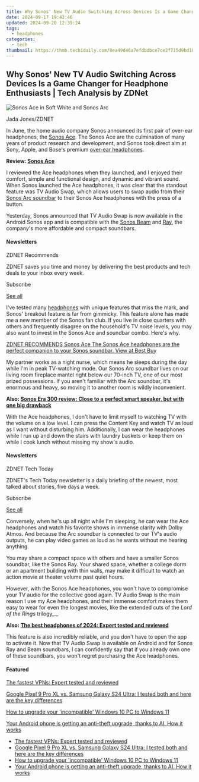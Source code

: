 ```yaml
---
title: Why Sonos' New TV Audio Switching Across Devices Is a Game Changer for Headphone Enthusiasts | Tech Analysis by ZDNet
date: 2024-09-17 19:43:46
updated: 2024-09-20 12:39:24
tags:
  - headphones
categories:
  - tech
thumbnail: https://thmb.techidaily.com/8ea49d46a7efdbdbce7ce2f715d9bd1879477faba848022dab03800aadbcadb1.jpg
---
```


## Why Sonos' New TV Audio Switching Across Devices Is a Game Changer for Headphone Enthusiasts | Tech Analysis by ZDNet

![Sonos Ace in Soft White and Sonos Arc](https://www.zdnet.com/a/img/resize/8b5b681400b6c214f16c3fd32caca9b05ad13dfa/2024/05/30/0a6b823f-d399-4c8f-902d-11150d1565ba/sonosace-7.jpg?auto=webp&width=1280)

Jada Jones/ZDNET

In June, the home audio company Sonos announced its first pair of over-ear headphones, the [Sonos Ace](https://www.zdnet.com/article/sonos-ace-review/). The Sonos Ace are the culmination of many years of product research and development, and Sonos took direct aim at Sony, Apple, and Bose's premium [over-ear headphones](https://www.zdnet.com/article/best-over-ear-headphones/).

**Review: [Sonos Ace](https://www.zdnet.com/article/sonos-ace-review/)**

I reviewed the Ace headphones when they launched, and I enjoyed their comfort, simple and functional design, and dynamic and vibrant sound. When Sonos launched the Ace headphones, it was clear that the standout feature was TV Audio Swap, which allows users to swap audio from their [Sonos Arc soundbar](https://buy.geni.us/Proxy.ashx?TSID=368250&GR%5FURL=https%3A%2F%2Fwww.amazon.com%2FSonos-Arc-Premium-Soundbar-Movies%2Fdp%2FB087CD7H2G%3Ftag%3Dzd-buy-button-20%26ascsubtag%3D%5F%5FCOM%5FCLICK%5FID%5F%5F%7C0ceb20b4-dde1-4aa7-b416-787db8bbc476%7Cdtp&dtb=1) to their Sonos Ace headphones with the press of a button.

Yesterday, Sonos announced that TV Audio Swap is now available in the Android Sonos app and is compatible with the [Sonos Beam](https://shop-links.co/link/?url=https%3A%2F%2Fwww.bestbuy.com%2Fsite%2Fsonos-beam-gen-2-black%2F6476041.p%3FskuId%3D6476041&publisher_slug=itechdaily19598&exclusive=1) and [Ray](https://shop-links.co/link/?url=https%3A%2F%2Fwww.bestbuy.com%2Fsite%2Fsonos-ray-soundbar-with-wi-fi-black%2F6506474.p%3FskuId%3D6506474&publisher_slug=itechdaily19598&exclusive=1), the company's more affordable and compact soundbars.

#### Newsletters

ZDNET Recommends

ZDNET saves you time and money by delivering the best products and tech deals to your inbox every week.

 Subscribe

[See all](https://www.zdnet.com/newsletters/)

I've tested many [headphones](https://www.zdnet.com/article/best-headphones/) with unique features that miss the mark, and Sonos' breakout feature is far from gimmicky. This feature alone has made me a new member of the Sonos fan club. If you live in close quarters with others and frequently disagree on the household's TV noise levels, you may also want to invest in the Sonos Ace and soundbar combo. Here's why.

[ZDNET RECOMMENDS Sonos Ace The Sonos Ace headphones are the perfect companion to your Sonos soundbar. View at Best Buy](https://shop-links.co/link/?url=https%3A%2F%2Fwww.bestbuy.com%2Fsite%2Fsonos-ace-each-black%2F6580673.p%3FskuId%3D6580673&publisher_slug=itechdaily19598&exclusive=1)

My partner works as a night nurse, which means he sleeps during the day while I'm in peak TV-watching mode. Our Sonos Arc soundbar lives on our living room fireplace mantel right below our 70-inch TV, one of our most prized possessions. If you aren't familiar with the Arc soundbar, it's enormous and heavy, so moving it to another room is wildly inconvenient.

**Also: [Sonos Era 300 review: Close to a perfect smart speaker, but with one big drawback](https://www.zdnet.com/home-and-office/home-entertainment/sonos-era-300-review/)**

With the Ace headphones, I don't have to limit myself to watching TV with the volume on a low level. I can press the Content Key and watch TV as loud as I want without disturbing him. Additionally, I can wear the headphones while I run up and down the stairs with laundry baskets or keep them on while I cook lunch without missing my show's audio.

#### Newsletters

ZDNET Tech Today

ZDNET's Tech Today newsletter is a daily briefing of the newest, most talked about stories, five days a week.

 Subscribe

[See all](https://www.zdnet.com/newsletters/)

Conversely, when he's up all night while I'm sleeping, he can wear the Ace headphones and watch his favorite shows in immense clarity with Dolby Atmos. And because the Arc soundbar is connected to our TV's audio outputs, he can play video games as loud as he wants without me hearing anything.

You may share a compact space with others and have a smaller Sonos soundbar, like the Sonos Ray. Your shared space, whether a college dorm or an apartment building with thin walls, may make it difficult to watch an action movie at theater volume past quiet hours.

However, with the Sonos Ace headphones, you won't have to compromise your TV audio for the collective good again. TV Audio Swap is the main reason I use my Ace headphones, and their immense comfort makes them easy to wear for even the longest movies, like the extended cuts of the _Lord of the Rings_ trilogy_._

**Also: [The best headphones of 2024: Expert tested and reviewed](https://www.zdnet.com/article/best-headphones/)**

This feature is also incredibly reliable, and you don't have to open the app to activate it. Now that TV Audio Swap is available on Android and for Sonos Ray and Beam soundbars, I can confidently say that if you already own one of these soundbars, you won't regret purchasing the Ace headphones.

#### Featured

[The fastest VPNs: Expert tested and reviewed](https://www.zdnet.com/article/fastest-vpn/ "The fastest VPNs: Expert tested and reviewed")

[Google Pixel 9 Pro XL vs. Samsung Galaxy S24 Ultra: I tested both and here are the key differences](https://www.zdnet.com/article/google-pixel-9-pro-xl-vs-samsung-galaxy-s24-ultra/ "Google Pixel 9 Pro XL vs. Samsung Galaxy S24 Ultra: I tested both and here are the key differences")

[How to upgrade your 'incompatible' Windows 10 PC to Windows 11](https://www.zdnet.com/article/how-to-upgrade-your-incompatible-windows-10-pc-to-windows-11/ "How to upgrade your 'incompatible' Windows 10 PC to Windows 11")

[Your Android phone is getting an anti-theft upgrade, thanks to AI. How it works](https://www.zdnet.com/article/your-android-phone-is-getting-an-anti-theft-upgrade-thanks-to-ai-how-it-works/ "Your Android phone is getting an anti-theft upgrade, thanks to AI. How it works")

* [The fastest VPNs: Expert tested and reviewed](https://www.zdnet.com/article/fastest-vpn/ "The fastest VPNs: Expert tested and reviewed")
* [Google Pixel 9 Pro XL vs. Samsung Galaxy S24 Ultra: I tested both and here are the key differences](https://www.zdnet.com/article/google-pixel-9-pro-xl-vs-samsung-galaxy-s24-ultra/ "Google Pixel 9 Pro XL vs. Samsung Galaxy S24 Ultra: I tested both and here are the key differences")
* [How to upgrade your 'incompatible' Windows 10 PC to Windows 11](https://www.zdnet.com/article/how-to-upgrade-your-incompatible-windows-10-pc-to-windows-11/ "How to upgrade your 'incompatible' Windows 10 PC to Windows 11")
* [Your Android phone is getting an anti-theft upgrade, thanks to AI. How it works](https://www.zdnet.com/article/your-android-phone-is-getting-an-anti-theft-upgrade-thanks-to-ai-how-it-works/ "Your Android phone is getting an anti-theft upgrade, thanks to AI. How it works")

<ins class="adsbygoogle"
     style="display:block"
     data-ad-format="autorelaxed"
     data-ad-client="ca-pub-7571918770474297"
     data-ad-slot="1223367746"></ins>



<ins class="adsbygoogle"
     style="display:block"
     data-ad-client="ca-pub-7571918770474297"
     data-ad-slot="8358498916"
     data-ad-format="auto"
     data-full-width-responsive="true"></ins>
